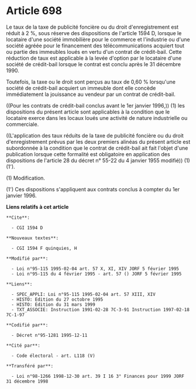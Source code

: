 # Article 698

Le taux de la taxe de publicité foncière ou du droit d'enregistrement est réduit à 2 %, sous réserve des dispositions de
l'article 1594 D, lorsque le locataire d'une société immobilière pour le commerce et l'industrie ou d'une société agréée pour
le financement des télécommunications acquiert tout ou partie des immeubles loués en vertu d'un contrat de crédit-bail. Cette
réduction de taux est applicable à la levée d'option par le locataire d'une société de crédit-bail lorsque le contrat est
conclu après le 31 décembre 1990.

Toutefois, la taxe ou le droit sont perçus au taux de 0,60 % lorsqu'une société de crédit-bail acquiert un immeuble dont elle
concède immédiatement la jouissance au vendeur par un contrat de crédit-bail.

((Pour les contrats de crédit-bail conclus avant le 1er janvier 1996,)) (1) les dispositions du présent article sont
applicables à la condition que le locataire exerce dans les locaux loués une activité de nature industrielle ou commerciale.

((L'application des taux réduits de la taxe de publicité foncière ou du droit d'enregistrement prévus par les deux premiers
alinéas du présent article est subordonnée à la condition que le contrat de crédit-bail ait fait l'objet d'une publication
lorsque cette formalité est obligatoire en application des dispositions de l'article 28 du décret n° 55-22 du 4 janvier 1955
modifié)) (1) (1').

(1) Modification.

(1') Ces dispositions s'appliquent aux contrats conclus à compter du 1er janvier 1996.

**Liens relatifs à cet article**

	**Cite**:

	  - CGI 1594 D

	**Nouveaux textes**:

	  - CGI 1594 F quinquies, H

	**Modifié par**:

	  - Loi n°95-115 1995-02-04 art. 57 X, XI, XIV JORF 5 février 1995
	  - Loi n°95-115 du 4 février 1995 - art. 57 () JORF 5 février 1995

	**Liens**:

	  - SPEC_APPLI: Loi n°95-115 1995-02-04 art. 57 XIII, XIV
	  - HISTO: Edition du 27 octobre 1995
	  - HISTO: Edition du 31 mars 1999
	  - TXT_ASSOCIE: Instruction 1991-02-28 7C-3-91 Instruction 1997-02-18 7C-1-97

	**Codifié par**:

	  - Décret n°95-1281 1995-12-11

	**Cité par**:

	  - Code électoral - art. L118 (V)

	**Transféré par**:

	  - Loi n°98-1266 1998-12-30 art. 39 I 16 3° Finances pour 1999 JORF 31 décembre 1998
